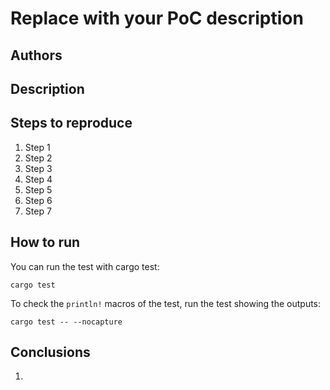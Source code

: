 # Replace with your PoC description
## Authors

## Description

## Steps to reproduce
1. Step 1
2. Step 2
3. Step 3
4. Step 4
5. Step 5
6. Step 6
7. Step 7

## How to run
You can run the test with cargo test:
```shell
cargo test
```
To check the `println!` macros of the test, run the test showing the outputs:
```shell
cargo test -- --nocapture
```

## Conclusions
1. 